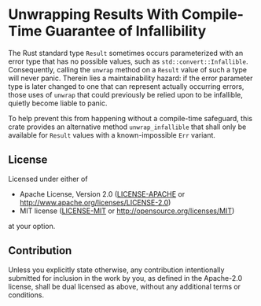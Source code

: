 # Unwrapping Results With Compile-Time Guarantee of Infallibility

The Rust standard type `Result` sometimes occurs parameterized
with an error type that has no possible values, such as
`std::convert::Infallible`. Consequently, calling the `unwrap` method on a
`Result` value of such a type will never panic.
Therein lies a maintainability hazard: if the error parameter type is later
changed to one that can represent actually occurring errors, those uses of
`unwrap` that could previously be relied upon to be infallible, quietly
become liable to panic.

To help prevent this from happening without a compile-time safeguard,
this crate provides an alternative method `unwrap_infallible` that shall only
be available for `Result` values with a known-impossible `Err` variant.

## License

Licensed under either of

 * Apache License, Version 2.0
   ([LICENSE-APACHE](LICENSE-APACHE) or http://www.apache.org/licenses/LICENSE-2.0)
 * MIT license
   ([LICENSE-MIT](LICENSE-MIT) or http://opensource.org/licenses/MIT)

at your option.

## Contribution

Unless you explicitly state otherwise, any contribution intentionally submitted
for inclusion in the work by you, as defined in the Apache-2.0 license, shall be
dual licensed as above, without any additional terms or conditions.
